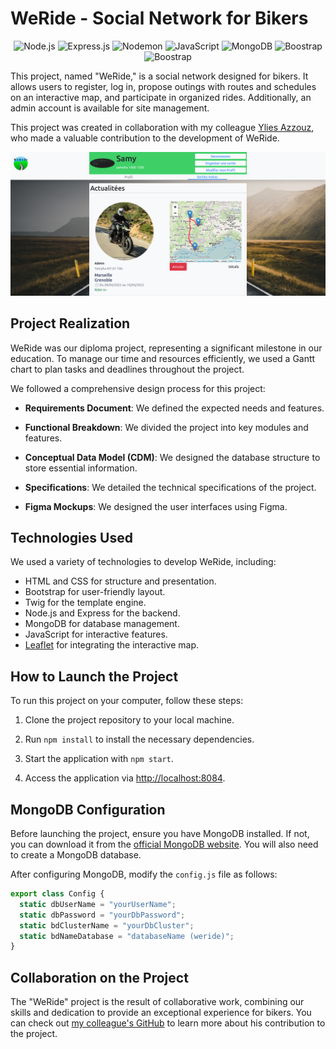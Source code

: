# WeRide - Social Network for Bikers

<div align='center'>

![Node.js](https://img.shields.io/badge/node.js-6DA55F?style=for-the-badge&logo=node.js&logoColor=white)
![Express.js](https://img.shields.io/badge/express.js-%23404d59.svg?style=for-the-badge&logo=express&logoColor=%2361DAFB)
![Nodemon](https://img.shields.io/badge/NODEMON-%23323330.svg?style=for-the-badge&logo=nodemon&logoColor=%BBDEAD)
![JavaScript](https://img.shields.io/badge/javascript-%23323330.svg?style=for-the-badge&logo=javascript&logoColor=%23F7DF1E)
![MongoDB](https://img.shields.io/badge/MongoDB-%234ea94b.svg?style=for-the-badge&logo=mongodb&logoColor=white)
![Boostrap](https://img.shields.io/badge/Bootstrap-563D7C?style=for-the-badge&logo=bootstrap&logoColor=white)
![Boostrap](https://img.shields.io/badge/Leaflet-199900?style=for-the-badge&logo=Leaflet&logoColor=white)
</div>

This project, named "WeRide," is a social network designed for bikers. It allows users to register, log in, propose outings with routes and schedules on an interactive map, and participate in organized rides. Additionally, an admin account is available for site management.

This project was created in collaboration with my colleague [Ylies Azzouz](https://github.com/yliesazouz), who made a valuable contribution to the development of WeRide.

![WeRide Screenshot](./captureWeride.png)

## Project Realization

WeRide was our diploma project, representing a significant milestone in our education. To manage our time and resources efficiently, we used a Gantt chart to plan tasks and deadlines throughout the project.

We followed a comprehensive design process for this project:

- **Requirements Document**: We defined the expected needs and features.
- **Functional Breakdown**: We divided the project into key modules and features.
- **Conceptual Data Model (CDM)**: We designed the database structure to store essential information.

- **Specifications**: We detailed the technical specifications of the project.
- **Figma Mockups**: We designed the user interfaces using Figma.

## Technologies Used

We used a variety of technologies to develop WeRide, including:

- HTML and CSS for structure and presentation.
- Bootstrap for user-friendly layout.
- Twig for the template engine.
- Node.js and Express for the backend.
- MongoDB for database management.
- JavaScript for interactive features.
- [Leaflet](https://leafletjs.com/) for integrating the interactive map.

## How to Launch the Project

To run this project on your computer, follow these steps:

1. Clone the project repository to your local machine.

2. Run `npm install` to install the necessary dependencies.

3. Start the application with `npm start`.

4. Access the application via [http://localhost:8084](http://localhost:8084).

## MongoDB Configuration

Before launching the project, ensure you have MongoDB installed. If not, you can download it from the [official MongoDB website](https://www.mongodb.com/fr-fr). You will also need to create a MongoDB database.

After configuring MongoDB, modify the `config.js` file as follows:

```javascript
export class Config {
  static dbUserName = "yourUserName";
  static dbPassword = "yourDbPassword";
  static bdClusterName = "yourDbCluster";
  static bdNameDatabase = "databaseName (weride)";
}
```

## Collaboration on the Project

The "WeRide" project is the result of collaborative work, combining our skills and dedication to provide an exceptional experience for bikers. You can check out [my colleague's GitHub](https://github.com/yliesazouz) to learn more about his contribution to the project.

